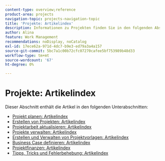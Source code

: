 ```yaml
---
content-type: overview;reference
product-area: projects
navigation-topic: projects-navigation-topic
title: 'Projekte: Artikelindex'
description: Informationen zu Projekten finden Sie in den folgenden Abschnitten.
author: Alina
feature: Work Management
recommendations: noDisplay, noCatalog
exl-id: 17ece62a-971d-4dc7-b9e3-ed79a3a4a157
source-git-commit: 5bc7a1c00b72cfc07270cafee5bf753989b48d33
workflow-type: tm+mt
source-wordcount: '67'
ht-degree: 0%

---
```


# Projekte: Artikelindex

<!-- Audited: 12/2023 -->

Dieser Abschnitt enthält die Artikel in den folgenden Unterabschnitten:

* [Projekt planen: Artikelindex](../../manage-work/projects/planning-a-project/plan-project-overview.md)
* [Erstellen von Projekten: Artikelindex](../../manage-work/projects/create-projects/create-projects-overview.md)
* [Projektarbeit aktualisieren: Artikelindex](../../manage-work/projects/updating-work-in-a-project/update-work-on-project.md)
* [Projekte verwalten: Artikelindex](../../manage-work/projects/manage-projects/manage-projects-overview.md)
* [Erstellen und Verwalten von Projektvorlagen: Artikelindex](../../manage-work/projects/create-and-manage-templates/create-manage-templates.md)
* [Business Case definieren: Artikelindex](../../manage-work/projects/define-a-business-case/define-business-case.md)
* [Projektfinanzen: Artikelindex](../../manage-work/projects/project-finances/project-finances-overview.md)
* [Tipps, Tricks und Fehlerbehebung: Artikelindex](../../manage-work/projects/tips-tricks-and-troubleshooting/tips-tricks-troubleshooting-for-projects.md)
